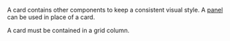 A card contains other components to keep a consistent visual style. A [panel](http://localhost:3000/?p=viewall-molecules-panels) can be used in place of a card.

A card must be contained in a grid column.